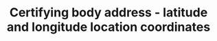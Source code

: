 ---
title: 'Certifying body address - latitude and longitude location coordinates'
slug: 'certifying-body-latitude-and-longitude-location-coordinates'
description: 'Latitude and longitude location coordinates in decimal degrees (DD). Recording 4 digits to the right of the decimal provides an accuracy of 10m.'
comment: 'Example of a latitude/longitude coordinate pair in Bolivia: -16.9013, -62.0244'
required: False
policy: 'Geo value. Single value only.'
---